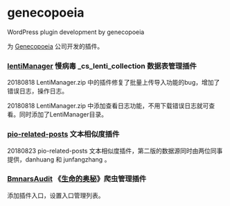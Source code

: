# genecopoeia
WordPress plugin development by genecopoeia

为 [Genecopoeia](https://www.genecopoeia.com/) 公司开发的插件。

### [lentiManager](https://github.com/huimingdeng/genecopoeia/tree/master/LentiManager) 慢病毒 _cs_lenti_collection 数据表管理插件

20180818 LentiManager.zip 中的插件修复了批量上传导入功能的bug，增加了错误日志，操作日志。

20180818 LentiManager.zip 中添加查看日志功能，不用下载错误日志就可查看。同时添加了LentiManager目录。

### [pio-related-posts](https://github.com/huimingdeng/genecopoeia/tree/master/pio-related-posts) 文本相似度插件

20180823 pio-related-posts 文本相似度插件，第二版的数据源同时由两位同事提供，danhuang 和 junfangzhang 。

### [BmnarsAudit](https://github.com/huimingdeng/genecopoeia/tree/master/BmnarsAudit) 《[生命的奥秘](http://www.lifeomics.com/)》爬虫管理插件
添加插件入口，设置入口管理列表。
